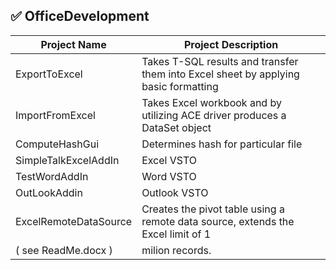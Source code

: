 ## :white_check_mark: OfficeDevelopment


Project Name                                     | Project Description
-------------------------------------------------|---------------------------------------------------------------------------------
ExportToExcel                                    | Takes T-SQL results and transfer them into Excel sheet by applying basic formatting
ImportFromExcel                                  | Takes Excel workbook and by utilizing ACE driver produces a DataSet object
ComputeHashGui                                   | Determines hash for particular file
SimpleTalkExcelAddIn                             | Excel VSTO
TestWordAddIn                                    | Word VSTO
OutLookAddin                                     | Outlook VSTO
ExcelRemoteDataSource                            | Creates the pivot table using a remote data source, extends the Excel limit of 1 
( see ReadMe.docx )                              | milion records. 

